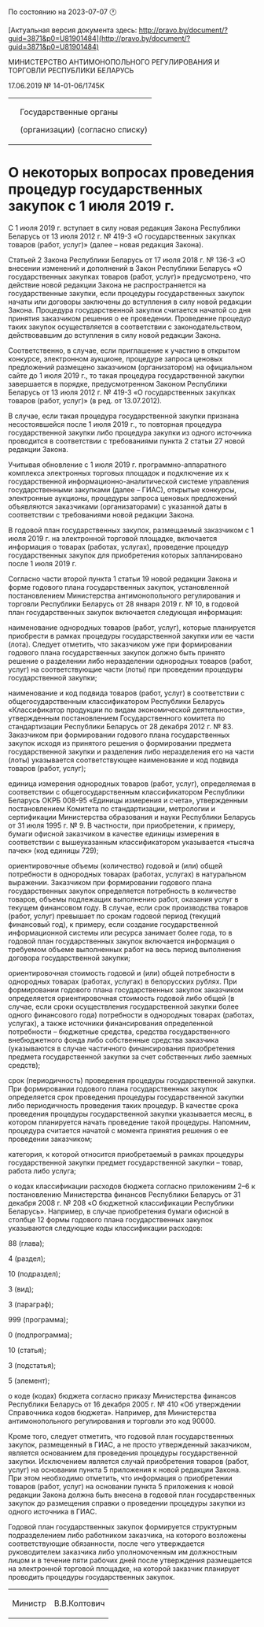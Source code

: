 По состоянию на 2023-07-07 &#x1F550;

[Актуальная версия документа здесь: http://pravo.by/document/?guid=3871&p0=U81901484](http://pravo.by/document/?guid=3871&p0=U81901484)

<p>МИНИСТЕРСТВО АНТИМОНОПОЛЬНОГО РЕГУЛИРОВАНИЯ И ТОРГОВЛИ РЕСПУБЛИКИ БЕЛАРУСЬ</p>
<p>17.06.2019 № 14-01-06/1745К</p>
<p></p>
<table><tr>
<td><p></p></td>
<td>
<p>Государственные органы</p>
<p>(организации) (согласно списку)</p>
</td>
</tr></table>
<h1>О некоторых вопросах проведения процедур государственных закупок с 1 июля 2019 г.</h1>
<p>С 1 июля 2019 г. вступает в силу новая редакция Закона Республики Беларусь от 13 июля 2012 г. № 419-З «О государственных закупках товаров (работ, услуг)» (далее – новая редакция Закона).</p>
<p>Статьей 2 Закона Республики Беларусь от 17 июля 2018 г. № 136-З «О внесении изменений и дополнений в Закон Республики Беларусь «О государственных закупках товаров (работ, услуг)» предусмотрено, что действие новой редакции Закона не распространяется на государственные закупки, если процедуры государственных закупок начаты или договоры заключены до вступления в силу новой редакции Закона. Процедура государственной закупки считается начатой со дня принятия заказчиком решения о ее проведении. Проведение процедур таких закупок осуществляется в соответствии с законодательством, действовавшим до вступления в силу новой редакции Закона.</p>
<p>Соответственно, в случае, если приглашение к участию в открытом конкурсе, электронном аукционе, процедуре запроса ценовых предложений размещено заказчиком (организатором) на официальном сайте до 1 июля 2019 г., то такая процедура государственной закупки завершается в порядке, предусмотренном Законом Республики Беларусь от 13 июля 2012 г. № 419-З «О государственных закупках товаров (работ, услуг)» (в ред. от 13.07.2012).</p>
<p>В случае, если такая процедура государственной закупки признана несостоявшейся после 1 июля 2019 г., то повторная процедура государственной закупки либо процедура закупки из одного источника проводится в соответствии с требованиями пункта 2 статьи 27 новой редакции Закона.</p>
<p>Учитывая обновление с 1 июля 2019 г. программно-аппаратного комплекса электронных торговых площадок и подключение их к государственной информационно-аналитической системе управления государственными закупками (далее – ГИАС), открытые конкурсы, электронные аукционы, процедуры запроса ценовых предложений объявляются заказчиками (организаторами) с указанной даты в соответствии с требованиями новой редакции Закона.</p>
<p>В годовой план государственных закупок, размещаемый заказчиком с 1 июля 2019 г. на электронной торговой площадке, включается информация о товарах (работах, услугах), проведение процедур государственных закупок для приобретения которых запланировано после 1 июля 2019 г.</p>
<p>Согласно части второй пункта 1 статьи 19 новой редакции Закона и форме годового плана государственных закупок, установленной постановлением Министерства антимонопольного регулирования и торговли Республики Беларусь от 28 января 2019 г. № 10, в годовой план государственных закупок включается следующая информация:</p>
<p>наименование однородных товаров (работ, услуг), которые планируется приобрести в рамках процедуры государственной закупки или ее части (лота). Следует отметить, что заказчиком уже при формировании годового плана государственных закупок должно быть принято решение о разделении либо неразделении однородных товаров (работ, услуг) на соответствующие части (лоты) при проведении процедуры государственной закупки;</p>
<p>наименование и код подвида товаров (работ, услуг) в соответствии с общегосударственным классификатором Республики Беларусь «Классификатор продукции по видам экономической деятельности», утвержденным постановлением Государственного комитета по стандартизации Республики Беларусь от 28 декабря 2012 г. № 83. Заказчиком при формировании годового плана государственных закупок исходя из принятого решения о формировании предмета государственной закупки и разделения либо неразделения его на части (лоты) указывается соответствующее наименование и код подвида товаров (работ, услуг);</p>
<p>единица измерения однородных товаров (работ, услуг), определяемая в соответствии с общегосударственным классификатором Республики Беларусь ОКРБ 008-95 «Единицы измерения и счета», утвержденным постановлением Комитета по стандартизации, метрологии и сертификации Министерства образования и науки Республики Беларусь от 31 июля 1995 г. № 9. В частности, при приобретении, к примеру, бумаги офисной заказчиком в качестве единицы измерения в соответствии с вышеуказанным классификатором указывается «тысяча пачек» (код единицы 729);</p>
<p>ориентировочные объемы (количество) годовой и (или) общей потребности в однородных товарах (работах, услугах) в натуральном выражении. Заказчиком при формировании годового плана государственных закупок определяется потребность в количестве товаров, объемы подлежащих выполнению работ, оказания услуг в текущем финансовом году. В случае, если срок производства товаров (работ, услуг) превышает по срокам годовой период (текущий финансовый год), к примеру, если создание государственной информационной системы или ресурса занимает более года, то в годовой план государственных закупок включается информация о требуемом объеме выполненных работ на весь период выполнения договора государственной закупки;</p>
<p>ориентировочная стоимость годовой и (или) общей потребности в однородных товарах (работах, услугах) в белорусских рублях. При формировании годового плана государственных закупок заказчиком определяется ориентировочная стоимость годовой либо общей (в случае, если сроки осуществления государственной закупки более одного финансового года) потребности в однородных товарах (работах, услугах), а также источники финансирования определенной потребности – бюджетные средства, средства государственного внебюджетного фонда либо собственные средства заказчика (указываются в случае частичного финансирования приобретения предмета государственной закупки за счет собственных либо заемных средств);</p>
<p>срок (периодичность) проведения процедуры государственной закупки. При формировании годового плана государственных закупок определяется срок проведения процедуры государственной закупки либо периодичность проведения таких процедур. В качестве срока проведения процедуры государственной закупки указывается месяц, в котором планируется начать проведение такой процедуры. Напомним, процедура считается начатой с момента принятия решения о ее проведении заказчиком;</p>
<p>категория, к которой относится приобретаемый в рамках процедуры государственной закупки предмет государственной закупки – товар, работа либо услуга;</p>
<p>о кодах классификации расходов бюджета согласно приложениям 2–6 к постановлению Министерства финансов Республики Беларусь от 31 декабря 2008 г. № 208 «О бюджетной классификации Республики Беларусь». Например, в случае приобретения бумаги офисной в столбце 12 формы годового плана государственных закупок указываются следующие коды классификации расходов:</p>
<p>88 (глава);</p>
<p>4 (раздел);</p>
<p>10 (подраздел);</p>
<p>3 (вид);</p>
<p>3 (параграф);</p>
<p>999 (программа);</p>
<p>0 (подпрограмма);</p>
<p>10 (статья);</p>
<p>3 (подстатья);</p>
<p>5 (элемент);</p>
<p>о коде (кодах) бюджета согласно приказу Министерства финансов Республики Беларусь от 16 декабря 2005 г. № 410 «Об утверждении Справочника кодов бюджета». Например, для Министерства антимонопольного регулирования и торговли это код 90000.</p>
<p>Кроме того, следует отметить, что годовой план государственных закупок, размещенный в ГИАС, а не просто утвержденный заказчиком, является основанием для проведения процедуры государственной закупки. Исключением является случай приобретения товаров (работ, услуг) на основании пункта 5 приложения к новой редакции Закона. При этом необходимо отметить, что информация о приобретении товаров (работ, услуг) на основании пункта 5 приложения к новой редакции Закона должна быть внесена в годовой план государственных закупок до размещения справки о проведении процедуры закупки из одного источника в ГИАС.</p>
<p>Годовой план государственных закупок формируется структурным подразделением либо работником заказчика, на которого возложены соответствующие обязанности, после чего утверждается руководителем заказчика либо уполномоченным им должностным лицом и в течение пяти рабочих дней после утверждения размещается на электронной торговой площадке, на которой заказчик планирует проводить процедуры государственных закупок.</p>
<p></p>
<table><tr>
<td><p>Министр</p></td>
<td><p>В.В.Колтович</p></td>
</tr></table>
<p></p>